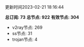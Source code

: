 更新时间2023-02-21 18:16:44

**总订阅: 73**
**总节点: 922**
**有效节点: 304**
- v2ray节点: 269
- ss节点: 31
- trojan节点: 4
